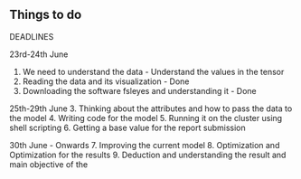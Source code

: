 
## Things to do 


DEADLINES 

23rd-24th June 
1. We need to understand the data - Understand the values in the tensor
2. Reading the data and its visualization - Done
3. Downloading the software fsleyes and understanding it - Done

25th-29th June
3. Thinking about the attributes and how to pass the data to the model
4. Writing code for the model
5. Running it on the cluster using shell scripting 
6. Getting a base value for the report submission

30th June - Onwards
7. Improving the current model 
8. Optimization and Optimization for the results
9. Deduction and understanding the result and main objective of the 